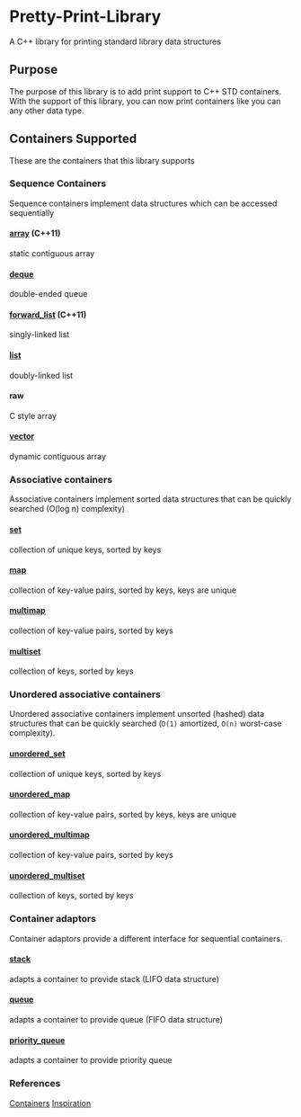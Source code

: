 # Pretty-Print-Library

A C++ library for printing standard library data structures

## Purpose
The purpose of this library is to add print support to C++ STD containers. With the support of this library, you can now print containers like you can any other data type.

## Containers Supported
These are the containers that this library supports

### Sequence Containers
Sequence containers implement data structures which can be accessed sequentially

#### [array](http://en.cppreference.com/w/cpp/container/array) (C++11)
static contiguous array
#### [deque](http://en.cppreference.com/w/cpp/container/deque)
double-ended queue
#### [forward_list](http://en.cppreference.com/w/cpp/container/forward_list) (C++11)
singly-linked list
#### [list](http://en.cppreference.com/w/cpp/container/list)
doubly-linked list
#### raw
C style array
#### [vector](http://en.cppreference.com/w/cpp/container/vector)
dynamic contiguous array

### Associative containers
Associative containers implement sorted data structures that can be quickly searched (O(log n) complexity)

#### [set](http://en.cppreference.com/w/cpp/container/set)
collection of unique keys, sorted by keys
#### [map](http://en.cppreference.com/w/cpp/container/map)
collection of key-value pairs, sorted by keys, keys are unique
#### [multimap](http://en.cppreference.com/w/cpp/container/multimap)
collection of key-value pairs, sorted by keys
#### [multiset](http://en.cppreference.com/w/cpp/container/multiset)
collection of keys, sorted by keys

### Unordered associative containers
Unordered associative containers implement unsorted (hashed) data structures that can be quickly searched (`O(1)` amortized, `O(n)` worst-case complexity).

#### [unordered_set](http://en.cppreference.com/w/cpp/container/unordered_set)
collection of unique keys, sorted by keys
#### [unordered_map](http://en.cppreference.com/w/cpp/container/unordered_map)
collection of key-value pairs, sorted by keys, keys are unique
#### [unordered_multimap](http://en.cppreference.com/w/cpp/container/unordered_multimap)
collection of key-value pairs, sorted by keys
#### [unordered_multiset](http://en.cppreference.com/w/cpp/container/unordered_multiset)
collection of keys, sorted by keys

### Container adaptors
Container adaptors provide a different interface for sequential containers.

#### [stack](http://en.cppreference.com/w/cpp/container/stack)
adapts a container to provide stack (LIFO data structure)
#### [queue](http://en.cppreference.com/w/cpp/container/queue)
adapts a container to provide queue (FIFO data structure)
#### [priority_queue](http://en.cppreference.com/w/cpp/container/priority_queue)
adapts a container to provide priority queue

### References
[Containers](http://en.cppreference.com/w/cpp/container)
[Inspiration](https://github.com/louisdx/cxx-prettyprint)

